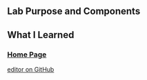 ## Lab Purpose and Components

## What I Learned

### [Home Page](https://slynsky.github.io)
[editor on GitHub](https://github.com/slynsky/cit281-lab4/edit/main/README.md)
